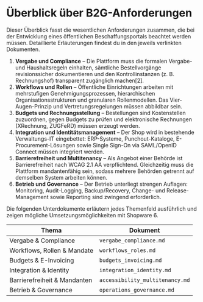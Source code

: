 # Überblick über B2G-Anforderungen

Dieser Überblick fasst die wesentlichen Anforderungen zusammen, die bei der Entwicklung eines öffentlichen Beschaffungsportals beachtet werden müssen.  Detaillierte Erläuterungen findest du in den jeweils verlinkten Dokumenten.

1. **Vergabe und Compliance** – Die Plattform muss die formalen Vergabe- und Haushaltsregeln einhalten, sämtliche Bestellvorgänge revisionssicher dokumentieren und den Kontrollinstanzen (z. B. Rechnungshof) transparent zugänglich machen[2].
2. **Workflows und Rollen** – Öffentliche Einrichtungen arbeiten mit mehrstufigen Genehmigungsprozessen, hierarchischen Organisationsstrukturen und granularen Rollenmodellen.  Das Vier-Augen-Prinzip und Vertretungsregelungen müssen abbildbar sein.
3. **Budgets und Rechnungsstellung** – Bestellungen sind Kostenstellen zuzuordnen, gegen Budgets zu prüfen und elektronische Rechnungen (XRechnung, ZUGFeRD) müssen erzeugt werden.
4. **Integration und Identitätsmanagement** – Der Shop wird in bestehende Verwaltungs-IT eingebettet: ERP-Systeme, Punchout-Kataloge, E-Procurement-Lösungen sowie Single Sign-On via SAML/OpenID Connect müssen integriert werden.
5. **Barrierefreiheit und Multitenancy** – Als Angebot einer Behörde ist Barrierefreiheit nach WCAG 2.1 AA verpflichtend.  Gleichzeitig muss die Plattform mandantenfähig sein, sodass mehrere Behörden getrennt auf demselben System arbeiten können.
6. **Betrieb und Governance** – Der Betrieb unterliegt strengen Auflagen: Monitoring, Audit-Logging, Backup/Recovery, Change- und Release-Management sowie Reporting sind zwingend erforderlich.

Die folgenden Unterdokumente erläutern jedes Themenfeld ausführlich und zeigen mögliche Umsetzungsmöglichkeiten mit Shopware 6.

| Thema                         | Dokument                                          |
|------------------------------|---------------------------------------------------|
| Vergabe & Compliance         | `vergabe_compliance.md`                           |
| Workflows, Rollen & Mandate  | `workflows_roles.md`                              |
| Budgets & E-Invoicing        | `budgets_invoicing.md`                            |
| Integration & Identity       | `integration_identity.md`                         |
| Barrierefreiheit & Mandanten | `accessibility_multitenancy.md`                   |
| Betrieb & Governance         | `operations_governance.md`                        |
